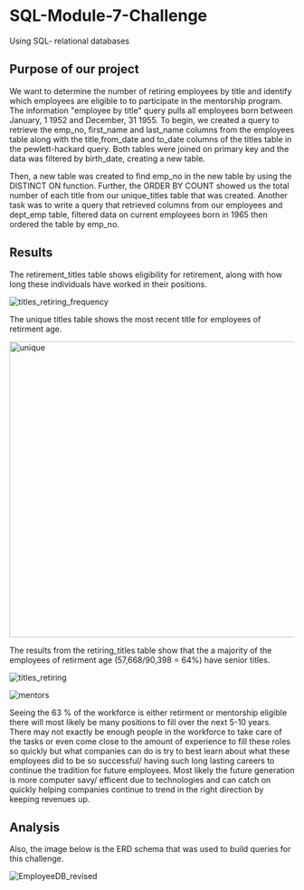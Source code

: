 # SQL-Module-7-Challenge

Using SQL- relational databases

## Purpose of our project

We want to determine the number of retiring employees by title and identify which employees are eligible to to participate in the mentorship program. 
The information "employee by title" query pulls all employees born between January, 1 1952 and December, 31 1955. To begin, we created a query to retrieve the emp_no, first_name and last_name columns from the employees table along with the title,from_date and to_date columns of the titles table in the pewlett-hackard query. Both tables were joined on primary key and the data was filtered by birth_date, creating a new table. 

Then, a new table was created to find emp_no in the new table by using the DISTINCT ON function. Further, the ORDER BY COUNT showed us the total number of each title from our unique_titles table that was created. Another task was to write a query that retrieved columns from our employees and dept_emp table, filtered data on current employees born in 1965 then ordered the table by emp_no.

## Results

The retirement_titles table shows eligibility for retirement, along with how long these individuals have worked in their positions. 

![titles_retiring_frequency](https://user-images.githubusercontent.com/60243906/105414446-97f03780-5bdb-11eb-948f-de336ddb6c36.PNG)

The unique titles table shows the most recent title for employees of retirment age.

<img width="523" alt="unique" src="https://user-images.githubusercontent.com/60243906/105414412-8c9d0c00-5bdb-11eb-9906-b6678205ddf3.png">

The results from the retiring_titles table show that the a majority of the employees of retirment age (57,668/90,398 = 64%) have senior titles.

![titles_retiring](https://user-images.githubusercontent.com/60243906/105414449-97f03780-5bdb-11eb-9581-e7bfa4f756f8.PNG)


![mentors](https://user-images.githubusercontent.com/60243906/105414444-96bf0a80-5bdb-11eb-92b9-d3d0ed9eeebc.PNG)

Seeing the 63 % of the workforce is either retirment or mentorship eligible there will most likely be many positions to fill over the next 5-10 years. There may not exactly be enough people in the workforce to take care of the tasks or even come close to the amount of experience to fill these roles so quickly but what companies can do is try to best learn about what these employees did to be so successful/ having such long lasting careers to continue the tradition for future employees. Most likely the future generation is more computer savy/ efficent due to technologies and can catch on quickly helping companies continue to trend in the right direction by keeping revenues up.

## Analysis

Also, the image below is the ERD schema that was used to build queries for this challenge.

![EmployeeDB_revised](https://user-images.githubusercontent.com/60243906/105415433-cae6fb00-5bdc-11eb-82f3-f3237dded9e4.png)

